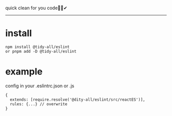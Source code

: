quick clean for you code🐱‍👤✔

---

# install

```
npm install @tidy-all/eslint
or pnpm add -D @tidy-all/eslint
```

# example

config in your .eslintrc.json or .js

```
{
  extends: [require.resolve('@dity-all/eslint/src/reactES')],
  rules: {...} // overwrite
}
```
